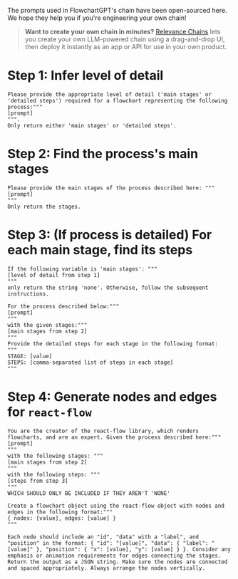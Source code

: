 The prompts used in FlowchartGPT's chain have been open-sourced here. We hope they help you if you're engineering your own chain!

> **Want to create your own chain in minutes?** [Relevance Chains](relevanceai.com) lets you create your own LLM-powered chain using a drag-and-drop UI, then deploy it instantly as an app or API for use in your own product.

# Step 1: Infer level of detail

```
Please provide the appropriate level of detail ('main stages' or 'detailed steps') required for a flowchart representing the following process:""" 
[prompt]
""". 
Only return either 'main stages' or 'detailed steps'. 
```
# Step 2: Find the process's main stages

```
Please provide the main stages of the process described here: """
[prompt]
"""
Only return the stages.
```

# Step 3: (If process is detailed) For each main stage, find its steps

```
If the following variable is 'main stages': """
[level of detail from step 1]
"""
only return the string 'none'. Otherwise, follow the subsequent instructions.

For the process described below:"""
[prompt]
"""
with the given stages:"""
[main stages from step 2]
"""
Provide the detailed steps for each stage in the following format:
"""
STAGE: [value]
STEPS: [comma-separated list of steps in each stage]
"""
```

# Step 4: Generate nodes and edges for `react-flow`

```
You are the creator of the react-flow library, which renders flowcharts, and are an expert. Given the process described here:"""
[prompt]
"""
with the following stages: """
[main stages from step 2]
"""
with the following steps: """
[steps from step 3]
"""
WHICH SHOULD ONLY BE INCLUDED IF THEY AREN'T 'NONE'

Create a flowchart object using the react-flow object with nodes and edges in the following format:"""
{ nodes: [value], edges: [value] }
"""

Each node should include an "id", "data" with a "label", and "position" in the format: { "id": "[value]", "data": { "label": "[value]" }, "position": { "x": [value], "y": [value] } }. Consider any emphasis or animation requirements for edges connecting the stages. Return the output as a JSON string. Make sure the nodes are connected and spaced appropriately. Always arrange the nodes vertically.
```
